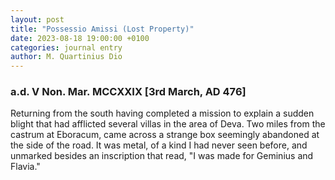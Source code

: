 ```yaml
---
layout: post
title: "Possessio Amissi (Lost Property)"
date: 2023-08-18 19:00:00 +0100
categories: journal entry
author: M. Quartinius Dio
---
```


### a.d. V Non. Mar. MCCXXIX [3rd March, AD 476]

Returning from the south having completed a mission to explain a sudden blight that
had afflicted several villas in the area of Deva. Two miles from the castrum
at Eboracum, came across a strange box seemingly abandoned at the side of the road.
It was metal, of a kind I had never seen before, and unmarked besides an inscription
that read, "I was made for Geminius and Flavia."
